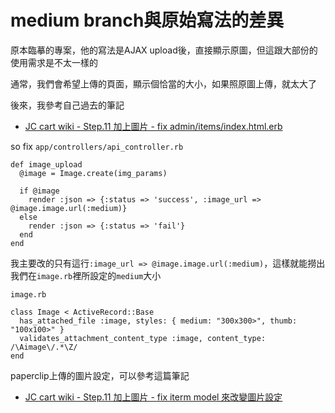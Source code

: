 # medium branch與原始寫法的差異

原本臨摹的專案，他的寫法是AJAX upload後，直接顯示原圖，但這跟大部份的使用需求是不太一樣的

通常，我們會希望上傳的頁面，顯示個恰當的大小，如果照原圖上傳，就太大了

後來，我參考自己過去的筆記
- [JC cart wiki - Step.11 加上圖片 - fix admin/items/index.html.erb](https://github.com/NickWarm/jccart/wiki/Step.11-加上圖片#fix-adminitemsindexhtmlerb)

so fix `app/controllers/api_controller.rb`

```
def image_upload
  @image = Image.create(img_params)

  if @image
    render :json => {:status => 'success', :image_url => @image.image.url(:medium)}
  else
    render :json => {:status => 'fail'}
  end
end
```

我主要改的只有這行`:image_url => @image.image.url(:medium)`，這樣就能撈出我們在`image.rb`裡所設定的`medium`大小

`image.rb`

```
class Image < ActiveRecord::Base
  has_attached_file :image, styles: { medium: "300x300>", thumb: "100x100>" }
  validates_attachment_content_type :image, content_type: /\Aimage\/.*\Z/
end
```

paperclip上傳的圖片設定，可以參考這篇筆記
- [JC cart wiki - Step.11 加上圖片 - fix iterm model 來改變圖片設定](https://github.com/NickWarm/jccart/wiki/Step.11-加上圖片#fix-iterm-model-來改變圖片設定)

